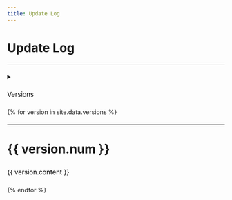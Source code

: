 ```yaml
---
title: Update Log
---
```

<style type="text/css">
.text{
  line-height: 35px;
  font-size: 15px;
  color:black;
  text-align: left;
}
hr{
  margin: 20px auto
}
</style>
<h1 style="text-align: left">Update Log</h1>
<hr>
<details>
  <summary><p class="text">Versions</p></summary>
{% for version in site.data.versions %}
<ul>
  <li><p class="text"><a href="/update-log/#{{ version.code }}">{{ version.num }}</a></p></li>
</ul>
{% endfor %}
</details>
{% for version in site.data.versions %}
<hr>
<h1 style="text-align: left" id="{{ version.code }}">{{ version.num }}</h1>
<p class="text">{{ version.content }}</p>
{% endfor %}

